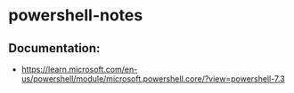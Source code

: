 # powershell-notes

## Documentation:
- https://learn.microsoft.com/en-us/powershell/module/microsoft.powershell.core/?view=powershell-7.3
